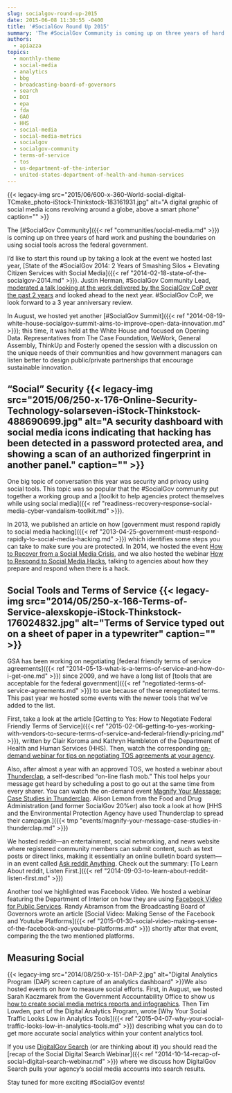 ```yaml
---
slug: socialgov-round-up-2015
date: 2015-06-08 11:30:55 -0400
title: '#SocialGov Round Up 2015'
summary: 'The #SocialGov Community is coming up on three years of hard work and pushing the boundaries on using social tools across the federal government. I’d like to start this round up by taking a look at the event we hosted last year, State of the #SocialGov 2014: 2 Years of Smashing Silos + Elevating Citizen'
authors:
  - apiazza
topics:
  - monthly-theme
  - social-media
  - analytics
  - bbg
  - broadcasting-board-of-governors
  - search
  - DOI
  - epa
  - fda
  - GAO
  - HHS
  - social-media
  - social-media-metrics
  - socialgov
  - socialgov-community
  - terms-of-service
  - tos
  - us-department-of-the-interior
  - united-states-department-of-health-and-human-services
---
```


{{< legacy-img src="2015/06/600-x-360-World-social-digital-TCmake_photo-iStock-Thinkstock-183161931.jpg" alt="A digital graphic of social media icons revolving around a globe, above a smart phone" caption="" >}} 

The [#SocialGov Community]({{< ref "communities/social-media.md" >}}) is coming up on three years of hard work and pushing the boundaries on using social tools across the federal government.

I’d like to start this round up by taking a look at the event we hosted last year, [State of the #SocialGov 2014: 2 Years of Smashing Silos + Elevating Citizen Services with Social Media]({{< ref "2014-02-18-state-of-the-socialgov-2014.md" >}}). Justin Herman, #SocialGov Community Lead, [moderated a talk looking at the work delivered by the SocialGov CoP over the past 2 years](https://youtu.be/5vyAlqOEsuM) and looked ahead to the next year. #SocialGov CoP, we look forward to a 3 year anniversary review.

In August, we hosted yet another [#SocialGov Summit]({{< ref "2014-08-19-white-house-socialgov-summit-aims-to-improve-open-data-innovation.md" >}}); this time, it was held at the White House and focused on Opening Data. Representatives from The Case Foundation, WeWork, General Assembly, ThinkUp and Fosterly opened the session with a discussion on the unique needs of their communities and how government managers can listen better to design public/private partnerships that encourage sustainable innovation.

## “Social” Security {{< legacy-img src="2015/06/250-x-176-Online-Security-Technology-solarseven-iStock-Thinkstock-488690699.jpg" alt="A security dashboard with social media icons indicating that hacking has been detected in a password protected area, and showing a scan of an authorized fingerprint in another panel." caption="" >}} 

One big topic of conversation this year was security and privacy using social tools. This topic was so popular that the #SocialGov community put together a working group and a [toolkit to help agencies protect themselves while using social media]({{< ref "readiness-recovery-response-social-media-cyber-vandalism-toolkit.md" >}}).

In 2013, we published an article on how [government must respond rapidly to social media hacking]({{< ref "2013-04-25-government-must-respond-rapidly-to-social-media-hacking.md" >}}) which identifies some steps you can take to make sure you are protected. In 2014, we hosted the event [How to Recover from a Social Media Crisis](https://youtu.be/K0yy3wviTvM), and we also hosted the webinar [How to Respond to Social Media Hacks](https://youtu.be/tesgduqeyjI), talking to agencies about how they prepare and respond when there is a hack.

## Social Tools and Terms of Service {{< legacy-img src="2014/05/250-x-166-Terms-of-Service-alexskopje-iStock-Thinkstock-176024832.jpg" alt="Terms of Service typed out on a sheet of paper in a typewriter" caption="" >}} 

GSA has been working on negotiating [federal friendly terms of service agreements]({{< ref "2014-05-13-what-is-a-terms-of-service-and-how-do-i-get-one.md" >}}) since 2009, and we have a long list of [tools that are acceptable for the federal government]({{< ref "negotiated-terms-of-service-agreements.md" >}}) to use because of these renegotiated terms. This past year we hosted some events with the newer tools that we’ve added to the list.

First, take a look at the article [Getting to Yes: How to Negotiate Federal Friendly Terms of Service]({{< ref "2015-02-06-getting-to-yes-working-with-vendors-to-secure-terms-of-service-and-federal-friendly-pricing.md" >}}), written by Clair Koroma and Kathryn Hambleton of the Department of Health and Human Services (HHS). Then, watch the corresponding [on-demand webinar for tips on negotiating TOS agreements at your agency](https://youtu.be/wc13slb9by4).

Also, after almost a year with an approved TOS, we hosted a webinar about [Thunderclap](https://www.thunderclap.it), a self-described “on-line flash mob.” This tool helps your message get heard by scheduling a post to go out at the same time from every sharer. You can watch the on-demand event [Magnify Your Message: Case Studies in Thunderclap](https://youtu.be/QuACkq02GVw). Alison Lemon from the Food and Drug Administration (and former SocialGov 20%er) also took a look at how [HHS and the Environmental Protection Agency have used Thunderclap to spread their campaign.]({{< tmp "events/magnify-your-message-case-studies-in-thunderclap.md" >}})

We hosted reddit—an entertainment, social networking, and news website where registered community members can submit content, such as text posts or direct links, making it essentially an online bulletin board system—in an event called [Ask reddit Anything](https://youtu.be/FFYIQVMAA8I). Check out the summary: [To Learn About reddit, Listen First.]({{< ref "2014-09-03-to-learn-about-reddit-listen-first.md" >}})

Another tool we highlighted was Facebook Video. We hosted a webinar featuring the Department of Interior on how they are using [Facebook Video for Public Services](https://youtu.be/zygCpN7Vq30). Randy Abramson from the Broadcasting Board of Governors wrote an article [Social Video: Making Sense of the Facebook and Youtube Platforms]({{< ref "2015-01-30-social-video-making-sense-of-the-facebook-and-youtube-platforms.md" >}}) shortly after that event, comparing the the two mentioned platforms.

## Measuring Social

{{< legacy-img src="2014/08/250-x-151-DAP-2.jpg" alt="Digital Analytics Program (DAP) screen capture of an analytics dashboard" >}}We also hosted events on how to measure social efforts. First, in August, we hosted Sarah Kaczmarek from the Government Accountability Office to show us [how to create social media metrics reports and infographics](https://youtu.be/YqgKTgvARfM). Then Tim Lowden, part of the Digital Analytics Program, wrote [Why Your Social Traffic Looks Low in Analytics Tools]({{< ref "2015-04-07-why-your-social-traffic-looks-low-in-analytics-tools.md" >}}) describing what you can do to get more accurate social analytics within your content analytics tool.

If you use [DigitalGov Search](https://search.gov) (or are thinking about it) you should read the [recap of the Social Digital Search Webinar]({{< ref "2014-10-14-recap-of-social-digital-search-webinar.md" >}}) where we discuss how DigitalGov Search pulls your agency’s social media accounts into search results.

Stay tuned for more exciting #SocialGov events!